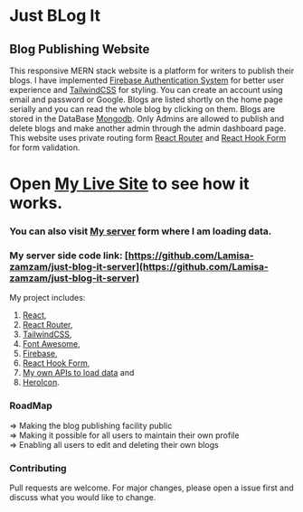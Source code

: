 # Just BLog It

## Blog Publishing Website

This responsive MERN stack website is a platform for writers to publish their blogs. I have implemented [Firebase Authentication System](https://firebase.google.com/docs?authuser=0) for better user experience and [TailwindCSS](https://tailwindcss.com/) for styling. You can create an account using email and password or Google. Blogs are listed shortly on the home page serially and you can read the whole blog by clicking on them. Blogs are stored in the DataBase [Mongodb](https://www.mongodb.com/). Only Admins are allowed to publish and delete blogs and make another admin through the admin dashboard page. This website uses private routing form [React Router](https://reactrouter.com/) and [React Hook Form](https://react-hook-form.com/) for form validation.

# Open [My Live Site](https://mighty-inlet-09591.herokuapp.com/) to see how it works.

### You can also visit [My server](https://morning-shelf-52119.herokuapp.com/) form where I am loading data.

### My server side code link: [https://github.com/Lamisa-zamzam/just-blog-it-server](https://github.com/Lamisa-zamzam/just-blog-it-server)

My project includes:

1.  [React](https://reactjs.org/docs/getting-started.html),
2.  [React Router](https://reactrouter.com/),
3.  [TailwindCSS](https://tailwindcss.com/),
4.  [Font Awesome](https://fontawesome.com/),
5.  [Firebase](https://firebase.google.com/docs?authuser=0),
6.  [React Hook Form](https://react-hook-form.com/),
7.  [My own APIs to load data](https://powerful-springs-02476.herokuapp.com) and
8.  [HeroIcon](https://heroicons.dev/).

### RoadMap

=> Making the blog publishing facility public\
=> Making it possible for all users to maintain their own profile\
=> Enabling all users to edit and deleting their own blogs

### Contributing

Pull requests are welcome. For major changes, please open a issue first and discuss what you would like to change.
